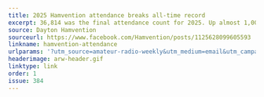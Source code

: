 ```yaml
---
title: 2025 Hamvention attendance breaks all-time record
excerpt: 36,814 was the final attendance count for 2025. Up almost 1,000 from 2024.
source: Dayton Hamvention
sourceurl: https://www.facebook.com/Hamvention/posts/1125628099605593
linkname: hamvention-attendance
urlparams: '?utm_source=amateur-radio-weekly&utm_medium=email&utm_campaign=newsletter'
headerimage: arw-header.gif
linktype: link
order: 1
issue: 384
---
```

